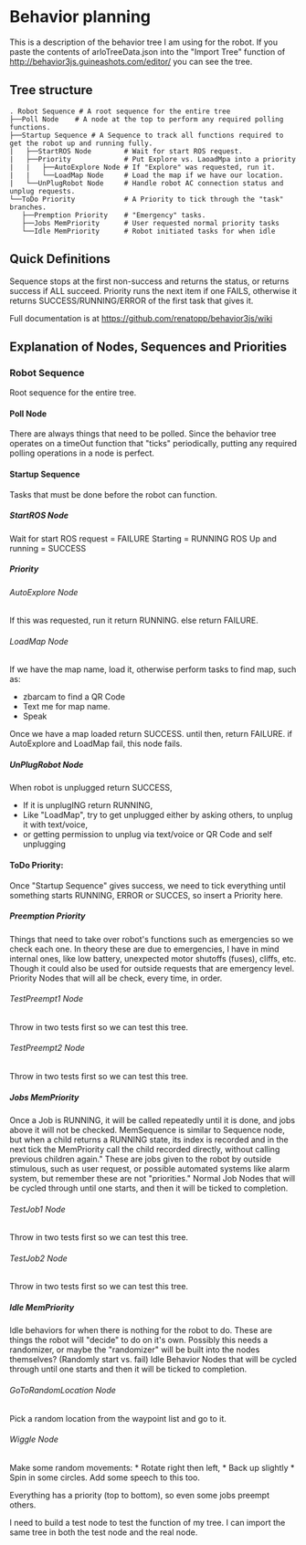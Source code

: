 # Behavior planning #

This is a description of the behavior tree I am using for the robot.
If you paste the contents of arloTreeData.json into the "Import Tree"
function of http://behavior3js.guineashots.com/editor/ you can see
the tree.

## Tree structure ##

    . Robot Sequence # A root sequence for the entire tree
    ├──Poll Node    # A node at the top to perform any required polling functions.
    ├──Startup Sequence # A Sequence to track all functions required to get the robot up and running fully.
    |   ├──StartROS Node        # Wait for start ROS request.
    |   ├──Priority             # Put Explore vs. LaoadMpa into a priority
    |   |   ├──AutoExplore Node # If "Explore" was requested, run it.
    |   |   └──LoadMap Node     # Load the map if we have our location.
    |   └──UnPlugRobot Node     # Handle robot AC connection status and unplug requests.
    └──ToDo Priority            # A Priority to tick through the "task" branches.
       ├──Premption Priority    # "Emergency" tasks.
       ├──Jobs MemPriority      # User requested normal priority tasks
       └──Idle MemPriority      # Robot initiated tasks for when idle

## Quick Definitions ##

Sequence stops at the first non-success and returns the status,
or returns success if ALL succeed.
Priority runs the next item if one FAILS,
otherwise it returns SUCCESS/RUNNING/ERROR of the first task that gives it.

Full documentation is at https://github.com/renatopp/behavior3js/wiki

## Explanation of Nodes, Sequences and Priorities ##

### Robot Sequence
Root sequence for the entire tree.

#### Poll Node
There are always things that need to be polled. Since the behavior tree operates on a timeOut function that "ticks" periodically,
putting any required polling operations in a node is perfect.

#### Startup Sequence
Tasks that must be done before the robot can function.

##### StartROS Node
Wait for start ROS request = FAILURE
                Starting = RUNNING
                ROS Up and running = SUCCESS

##### Priority
###### AutoExplore Node
If this was requested, run it
                        return RUNNING.
                        else return FAILURE.
###### LoadMap Node
If we have the map name, load it, otherwise perform tasks to find map, such as:
- zbarcam to find a QR Code
- Text me for map name.
- Speak

Once we have a map loaded return SUCCESS.
until then, return FAILURE.
if AutoExplore and LoadMap fail, this node fails.

##### UnPlugRobot Node
When robot is unplugged return SUCCESS,
- If it is unplugING return RUNNING,
- Like "LoadMap", try to get unplugged either by asking others, to unplug it with text/voice,
- or getting permission to unplug via text/voice or QR Code and self unplugging

#### ToDo Priority:
Once "Startup Sequence" gives success, we need to tick everything until something starts RUNNING, ERROR or SUCCES, so insert a Priority here.
##### Preemption Priority
Things that need to take over robot's functions such as emergencies so we check each one.
In theory these are due to emergencies,
I have in mind internal ones, like low battery, unexpected motor shutoffs (fuses), cliffs, etc.
Though it could also be used for outside requests that are emergency level.
Priority Nodes that will all be check, every time, in order.
###### TestPreempt1 Node
Throw in two tests first so we can test this tree.
###### TestPreempt2 Node
Throw in two tests first so we can test this tree.

##### Jobs MemPriority
Once a Job is RUNNING, it will be called repeatedly until it is done, and jobs above it will not be checked.
MemSequence is similar to Sequence node, but when a child returns a RUNNING state, its index is recorded and in the next tick the MemPriority call the child recorded directly, without calling previous children again."
These are jobs given to the robot by outside stimulous, such as user request, or possible automated systems like alarm system, but remember these are not "priorities."
Normal Job Nodes that will be cycled through until one starts, and then it will be ticked to completion.
###### TestJob1 Node
Throw in two tests first so we can test this tree.
###### TestJob2 Node
Throw in two tests first so we can test this tree.

##### Idle MemPriority
Idle behaviors for when there is nothing for the robot to do. These are things the robot will "decide" to do on it's own. Possibly this needs a randomizer, or maybe the "randomizer" will be built into the nodes themselves? (Randomly start vs. fail)
Idle Behavior Nodes that will be cycled through until one starts and then it will be ticked to completion.
###### GoToRandomLocation Node
Pick a random location from the waypoint list and go to it.
###### Wiggle Node
Make some random movements:
    * Rotate right then left,
    * Back up slightly
    * Spin in some circles.
Add some speech to this too.

Everything has a priority (top to bottom), so even some jobs preempt others.

I need to build a test node to test the function of my tree.
I can import the same tree in both the test node and the real node.

